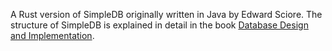 A Rust version of SimpleDB originally written in Java by Edward Sciore. The structure of SimpleDB is explained in detail in the book [Database Design and Implementation](https://link.springer.com/book/10.1007/978-3-030-33836-7).
